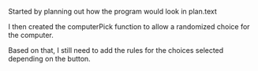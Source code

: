 Started by planning out how the program would look in plan.text

I then created the computerPick function to allow a randomized choice for the computer.

Based on that, I still need to add the rules for the choices selected depending on the button.
